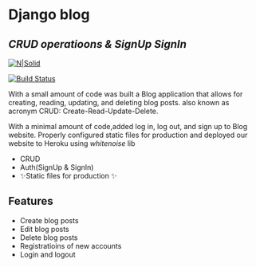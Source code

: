 # Django blog
## _CRUD operatioons & SignUp SignIn_

[![N|Solid](https://static.djangoproject.com/img/fundraising-heart.cd6bb84ffd33.svg)](https://dfb-blog-jobman.herokuapp.com/)

[![Build Status](https://travis-ci.org/joemccann/dillinger.svg?branch=master)](https://dashboard.heroku.com/apps/dfb-blog-jobman/activity/builds/35d14076-ed1d-4d27-b12d-91052f9ee835)

With a small amount of code was built a Blog application that allows for creating, reading,
updating, and deleting blog posts. also known as acronym CRUD: Create-Read-Update-Delete.


With a minimal amount of code,added log in, log out, and sign up to Blog website. 
Properly configured static files for production and deployed our website to Heroku using _whitenoise_ lib


- CRUD
- Auth(SignUp & SignIn)
- ✨Static files for production ✨

## Features

- Create blog posts
- Edit blog posts
- Delete blog posts
- Registratioins of new accounts
- Login and logout
